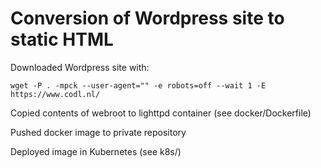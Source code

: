 # Conversion of Wordpress site to static HTML

Downloaded Wordpress site with:

```
wget -P . -mpck --user-agent="" -e robots=off --wait 1 -E https://www.codl.nl/
```

Copied contents of webroot to lighttpd container (see docker/Dockerfile)

Pushed docker image to private repository

Deployed image in Kubernetes (see k8s/)
